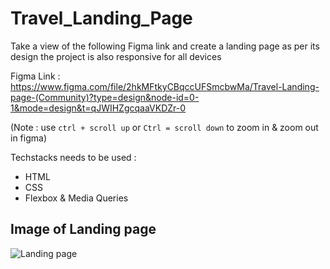 # Travel_Landing_Page


Take a view of the following Figma link and create a landing page as per its design the project is also responsive for all devices

Figma Link : https://www.figma.com/file/2hkMFtkyCBqccUFSmcbwMa/Travel-Landing-page-(Community)?type=design&node-id=0-1&mode=design&t=qJWIHZgcqaaVKDZr-0

(Note : use `ctrl + scroll up` or `Ctrl = scroll down` to zoom in & zoom out in figma)

Techstacks needs to be used : 

- HTML
- CSS
- Flexbox & Media Queries


## Image of Landing page

![Landing page](https://example.com/image.jpg)

